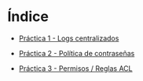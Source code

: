 # Índice

* [Práctica 1 - Logs centralizados](./practica1.md)

* [Práctica 2 - Política de contraseñas]()

* [Práctica 3 - Permisos / Reglas ACL]()
